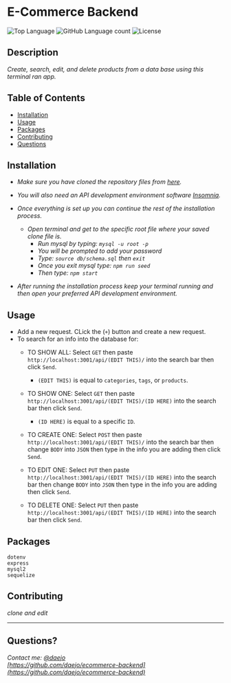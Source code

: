 # E-Commerce Backend
  ![Top Language](https://img.shields.io/github/languages/top/daejo/ecommerce-backend)
  ![GitHub Language count](https://img.shields.io/github/languages/count/daejo/ecommerce-backend)
  ![License](https://img.shields.io/badge/license-MIT_License-pink.svg)

  ## Description 

  _Create, search, edit, and delete products from a data base using this terminal ran app._
 
  ## Table of Contents

  * [Installation](#installation)
  * [Usage](#usage)
  * [Packages](#packages)
  * [Contributing](#contributing)
  * [Questions](#questions)
  

  ## Installation

  * _Make sure you have cloned the repository files from [here](https://github.com/daejo/ecommerce-backend)._
  * _You will also need an API development environment software [Insomnia](https://insomnia.rest/)._
  * _Once everything is set up you can continue the rest of the installation process._
    * _Open terminal and get to the specific root file where your saved clone file is._
      * _Run mysql by typing: ```mysql -u root -p```_
      * _You will be prompted to add your password_
      * _Type: ```source db/schema.sql``` then ```exit```_
      * _Once you exit mysql type: ```npm run seed```_
      * _Then type: ```npm start```_

  * _After running the installation process keep your terminal running and then open your preferred API development environment._


  ## Usage 

  * Add a new request. CLick the (```+```) button and create a new request.
  * To search for an info into the database for:
    * TO SHOW ALL: Select ```GET``` then paste ```http://localhost:3001/api/(EDIT THIS)/``` into the search bar then click ```Send```.
      * ```(EDIT THIS)``` is equal to ```categories```, ```tags```, or ```products```.

    * TO SHOW ONE: Select ```GET``` then paste ```http://localhost:3001/api/(EDIT THIS)/(ID HERE)``` into the search bar then click ```Send```.
      * ```(ID HERE)``` is equal to a specific ```ID```.
    
    * TO CREATE ONE: Select ```POST``` then paste ```http://localhost:3001/api/(EDIT THIS)/``` into the search bar then
    change ```BODY``` into ```JSON``` then type in the info you are adding then click ```Send```.

    * TO EDIT ONE: Select ```PUT``` then paste ```http://localhost:3001/api/(EDIT THIS)/(ID HERE)``` into the search bar then
    change ```BODY``` into ```JSON``` then type in the info you are adding then click ```Send```.

    * TO DELETE ONE: Select ```PUT``` then paste ```http://localhost:3001/api/(EDIT THIS)/(ID HERE)``` into the search bar then click ```Send```.

  ## Packages
    dotenv
    express
    mysql2
    sequelize


  ## Contributing

  _clone and edit_


  ---
  ## Questions?
  _Contact me:_
  _[@daejo](github.com/daejo)_  
  _[https://github.com/daejo/ecommerce-backend](https://github.com/daejo/ecommerce-backend)_  
  
